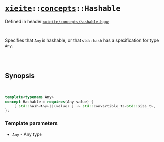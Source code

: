 # [`xieite`](../../README.md)`::`[`concepts`](../../docs/concepts.md)`::Hashable`
Defined in header [`<xieite/concepts/Hashable.hpp>`](../../include/xieite/concepts/Hashable.hpp)

<br/>

Specifies that `Any` is hashable, or that `std::hash` has a specification for type `Any`.

<br/><br/>

## Synopsis

<br/>

```cpp
template<typename Any>
concept Hashable = requires(Any value) {
	{ std::hash<Any>()(value) } -> std::convertible_to<std::size_t>;
};
```
### Template parameters
- `Any` - Any type
